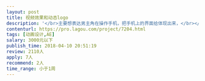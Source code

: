 ```yaml
---                
layout: post       
title: 视频效果和动态logo           
description: '</br>主要想表达男主角在操作手机，把手机上的界面给体现出来，</br></br>还有一个就是一个形象logo设计成动效</br></br>都有差不多的参照物</br>'     
contenturl: https://pro.lagou.com/project/7204.html      
tags: [动画设计,AE]            
salary: 3000元以下          
publish_time: 2018-04-10 20:51:19         
review: 2110人                   
apply: 7人                   
recommend: 2人                   
time_range: 小于1周              
---                 
```

